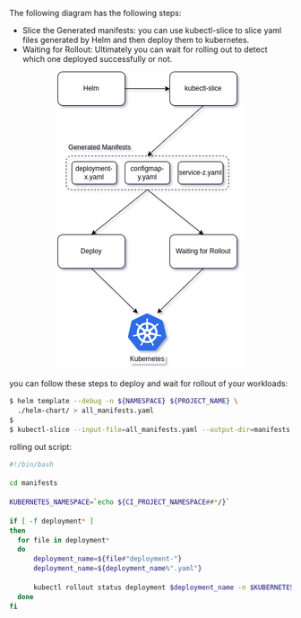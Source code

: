 
The following diagram has the following steps:

- Slice the Generated manifests: you can use kubectl-slice to slice yaml files generated by Helm and then deploy them to kubernetes. 
- Waiting for Rollout: Ultimately you can wait for rolling out to detect which one deployed successfully or not.

<p align="center">
  <img src="pictures/rollout.png?raw=true" />
</p>

you can follow these steps to deploy and wait for rollout of your workloads:

```bash
$ helm template --debug -n ${NAMESPACE} ${PROJECT_NAME} \
  ./helm-chart/ > all_manifests.yaml
$
$ kubectl-slice --input-file=all_manifests.yaml --output-dir=manifests
```

rolling out script:

```bash
#!/bin/bash

cd manifests

KUBERNETES_NAMESPACE=`echo ${CI_PROJECT_NAMESPACE##*/}`

if [ -f deployment* ]
then
  for file in deployment*
  do
      deployment_name=${file#"deployment-"}
      deployment_name=${deployment_name%".yaml"}
      
      kubectl rollout status deployment $deployment_name -n $KUBERNETES_NAMESPACE --timeout=1000s
  done
fi
```
